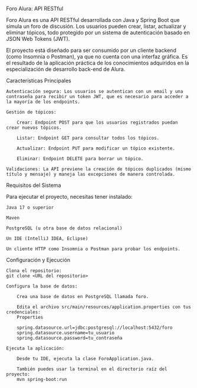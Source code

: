 Foro Alura: API RESTful 

Foro Alura es una API RESTful desarrollada con Java y Spring Boot que simula un foro de discusión. Los usuarios pueden crear, listar, actualizar y eliminar tópicos, todo protegido por un sistema de autenticación basado en JSON Web Tokens (JWT).

El proyecto está diseñado para ser consumido por un cliente backend (como Insomnia o Postman), ya que no cuenta con una interfaz gráfica. Es el resultado de la aplicación práctica de los conocimientos adquiridos en la especialización de desarrollo back-end de Alura.

Características Principales 

    Autenticación segura: Los usuarios se autentican con un email y una contraseña para recibir un token JWT, que es necesario para acceder a la mayoría de los endpoints.

    Gestión de tópicos:

        Crear: Endpoint POST para que los usuarios registrados puedan crear nuevos tópicos.

        Listar: Endpoint GET para consultar todos los tópicos.

        Actualizar: Endpoint PUT para modificar un tópico existente.

        Eliminar: Endpoint DELETE para borrar un tópico.

    Validaciones: La API previene la creación de tópicos duplicados (mismo título y mensaje) y maneja las excepciones de manera controlada.

Requisitos del Sistema 

Para ejecutar el proyecto, necesitas tener instalado:

    Java 17 o superior

    Maven

    PostgreSQL (u otra base de datos relacional)

    Un IDE (IntelliJ IDEA, Eclipse)

    Un cliente HTTP como Insomnia o Postman para probar los endpoints.

Configuración y Ejecución 

    Clona el repositorio:
    git clone <URL del repositorio>

    Configura la base de datos:

        Crea una base de datos en PostgreSQL llamada foro.

        Edita el archivo src/main/resources/application.properties con tus credenciales:
        Properties

        spring.datasource.url=jdbc:postgresql://localhost:5432/foro
        spring.datasource.username=tu_usuario
        spring.datasource.password=tu_contraseña

    Ejecuta la aplicación:

        Desde tu IDE, ejecuta la clase ForoApplication.java.

        También puedes usar la terminal en el directorio raíz del proyecto:
        mvn spring-boot:run
